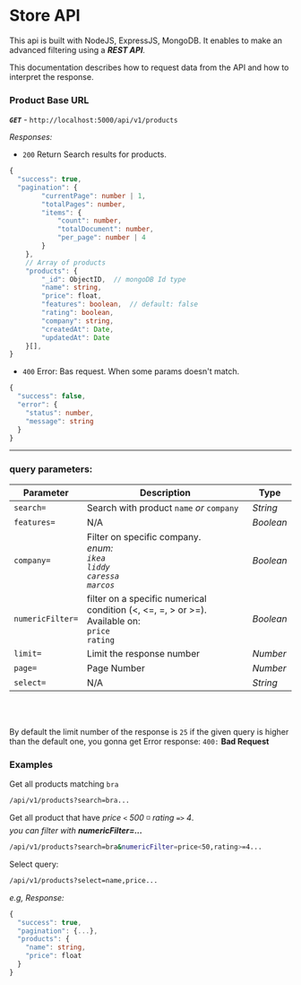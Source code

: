 # Store API

This api is built with NodeJS, ExpressJS, MongoDB. It enables to make an advanced filtering using a **_REST API_**.

This documentation describes how to request data from the API and how to interpret the response.

### Product Base URL
**_`GET`_** - `http://localhost:5000/api/v1/products`

*Responses:*

* `200` Return Search results for products.

```ts
{
  "success": true,
  "pagination": {
        "currentPage": number | 1,
        "totalPages": number,
        "items": {
            "count": number,
            "totalDocument": number,
            "per_page": number | 4
        }
    },
    // Array of products
    "products": {
        "_id": ObjectID,  // mongoDB Id type
        "name": string,
        "price": float,
        "features": boolean,  // default: false
        "rating": boolean,
        "company": string,
        "createdAt": Date,
        "updatedAt": Date
    }[],
}
```

* `400` Error: Bas request. When some params doesn't match.

```ts
{
  "success": false,
  "error": {
    "status": number,
    "message": string
  }
}
```

<hr />

### query parameters:

| Parameter  | Description                 | Type      |
|  ----      |  ----                       | ---       |
| `search=`  | Search with product `name` _or_ `company`| _String_  |
| `features=`| N/A                         | _Boolean_ |
| `company=` | Filter on specific company.<br /> _enum:_<br />_`ikea`_<br /> _`liddy`_<br />_`caressa`_<br />_`marcos`_| _Boolean_  |
| `numericFilter=`| filter on a specific numerical condition (<, <=, =, > or >=).<br /> Available on:<br />`price`<br /> `rating`| _Boolean_  |
| `limit=`   | Limit the response number   | _Number_  |
| `page=`    | Page Number                 | _Number_  |
| `select=`  | N/A                         | _String_  |

<br />
<br />

By default the limit number of the response is `25` if the given query is higher than the default one, you gonna get Error response: `400:` **Bad Request** 

### Examples
Get all products matching `bra`
```
/api/v1/products?search=bra...
```

Get all product that have _price_ `<` _500_ ◽ _rating_ `=>` _4_.  
_you can filter with **numericFilter=...**_

```bash
/api/v1/products?search=bra&numericFilter=price<50,rating>=4...
```

Select query:
```bash
/api/v1/products?select=name,price...
```

_e.g, Response:_

```ts
{
  "success": true,
  "pagination": {...},
  "products": {
    "name": string,
    "price": float
  }
}
```


